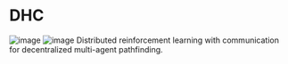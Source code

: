# DHC
![image](https://github.com/ZiyuanMa/DHC/blob/master/images/framework.png)
![image](https://github.com/ZiyuanMa/DHC/blob/master/images/model.jpeg)
Distributed reinforcement learning with communication for decentralized multi-agent pathfinding.


